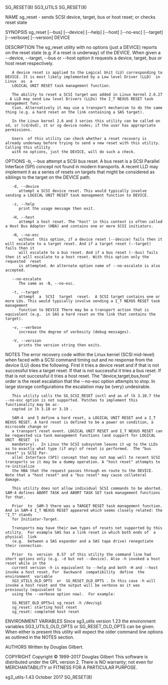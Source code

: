 SG_RESET(8)								   SG3_UTILS								   SG_RESET(8)

NAME
       sg_reset - sends SCSI device, target, bus or host reset; or checks reset state

SYNOPSIS
       sg_reset [--bus] [--device] [--help] [--host] [--no-esc] [--target] [--verbose] [--version] DEVICE

DESCRIPTION
       The  sg_reset  utility  with  no options (just a DEVICE) reports on the reset state (e.g. if a reset is underway) of the DEVICE. When given a --device,
       --target, --bus or --host option it requests a device, target, bus or host reset respectively.

       A device reset is applied to the Logical Unit (LU) corresponding to DEVICE. It is most likely implemented by a Low level Driver (LLD)  in  Linux	 as  a
       LOGICAL UNIT RESET task management function.

       The ability to reset a SCSI target was added in Linux kernel 2.6.27 . A LLD may send Low level Drivers (LLDs) the I_T NEXUS RESET task management func‐
       tion. Alternatively it may use a transport mechanism to do the same thing (e.g. a hard reset on the link containing a SAS target).

       In the Linux kernel 2.6 and 3 series this utility can be called on sd, sr (cd/dvd), st or sg device nodes; if the user has appropriate permissions.

       Users  of this utility can check whether a reset recovery is already underway before trying to send a new reset with this utility. Calling this utility
       with no options, just the DEVICE, will do such a check.

OPTIONS
       -b, --bus
	      attempt a SCSI bus reset. A bus reset is a SCSI Parallel Interface (SPI) concept not found in modern transports. A recent LLD may	 implement  it
	      as a series of resets on targets that might be considered as siblings to the target on the DEVICE path.

       -d, --device
	      attempt a SCSI device reset. This would typically involve sending a LOGICAL UNIT RESET task management function to DEVICE.

       -z, --help
	      print the usage message then exit.

       -H, --host
	      attempt a host reset. The "host" in this context is often called a Host Bus Adapter (HBA) and contains one or more SCSI initiators.

       -N, --no-esc
	      without  this option, if a device reset (--device) fails then it will escalate to a target reset. And if a target reset (--target) fails then it
	      will escalate to a bus reset. And if a bus reset (--bus) fails then it will escalate to a host reset. With this option only the requested	 reset
	      is attempted. An alternate option name of --no-escalate is also accepted.

       --no-escalate
	      The same as -N, --no-esc.

       -t, --target
	      attempt  a  SCSI	target	reset.	A SCSI target contains one or more LUs. This would typically involve sending a I_T NEXUS RESET task management
	      function to DEVICE There may be a transport action that is equivalent (e.g.  in SAS a hard reset on the link that contains the target).

       -v, --verbose
	      increase the degree of verbosity (debug messages).

       -V, --version
	      prints the version string then exits.

NOTES
       The error recovery code within the Linux kernel (SCSI mid-level) when faced with a SCSI command timing out and no response from the  device  (LU)  does
       the  following.	First  it  tries a device reset and if that is not successful tries a target reset. If that is not successful it tries a bus reset. If
       that is not successful it tries a host reset. The "device,target,bus,host" order is the reset escalation that the --no-esc option attempts to stop.  In
       large storage configurations the escalation may be (very) undesirable.

       This utility calls the SG_SCSI_RESET ioctl and as of lk 3.10.7 the --no-esc option is not supported. Patches to implement this functionality may be ac‐
       cepted in lk 3.18 or 3.19 .

       SAM-4  and 5 define a hard reset, a LOGICAL UNIT RESET and a I_T NEXUS RESET. A hard reset is defined to be a power on condition, a microcode change or
       a transport reset event. LOGICAL UNIT RESET and I_T NEXUS RESET can be requested via task management functions (and support for LOGICAL UNIT  RESET  is
       mandatory).  In Linux the SCSI subsystem leaves it up to the LLDs as to exactly what type (if any) of reset is performed.  The "bus reset" is SCSI Par‐
       allel Interface (SPI) concept that may not map well to recent SCSI transports so it may be a dummy operation. A "host reset" attempts to	 re-initialize
       the HBA that the request passes through en route to the DEVICE. Note that a "host reset" and a "bus reset" may cause collateral damage.

       This utility does not allow individual SCSI commands to be aborted. SAM-4 defines ABORT TASK and ABORT TASK SET task management functions for that.

       Prior  to  SAM-3 there was a TARGET RESET task management function. And in SAM-4 I_T NEXUS RESET appeared which seems closely related: the "I_T" stands
       for Initiator-Target.

       Transports may have their own types of resets not supported by this utility.  For example SAS has a link reset in which both ends of  a	physical  link
       (e.g.  between a SAS expander and a SAS tape drive) renegotiate their connection.

       Prior  to  version  0.57	 of this utility the command line had short options only (e.g. -d but not --device). Also -h invoked a host reset while in the
       current version -h is equivalent to --help and both -H and --host invoke a host reset. For  backward  compatibility  define  the	 environment  variable
       SG3_UTILS_OLD_OPTS  or  SG_RESET_OLD_OPTS . In this case -h will invoke a host reset and the output will be verbose as it was previously (equivalent to
       using the --verbose option now).	 For example:

	   SG_RESET_OLD_OPTS=1 sg_reset -h /dev/sg1
       sg_reset: starting host reset
       sg_reset: completed host reset

ENVIRONMENT VARIABLES
       Since sg3_utils version 1.23 the environment variables SG3_UTILS_OLD_OPTS or SG_RESET_OLD_OPTS can be given. When either is present this	 utility  will
       expect the older command line options as outlined in the NOTES section.

AUTHORS
       Written by Douglas Gilbert.

COPYRIGHT
       Copyright © 1999-2017 Douglas Gilbert
       This software is distributed under the GPL version 2. There is NO warranty; not even for MERCHANTABILITY or FITNESS FOR A PARTICULAR PURPOSE.

sg3_utils-1.43								 October 2017								   SG_RESET(8)
